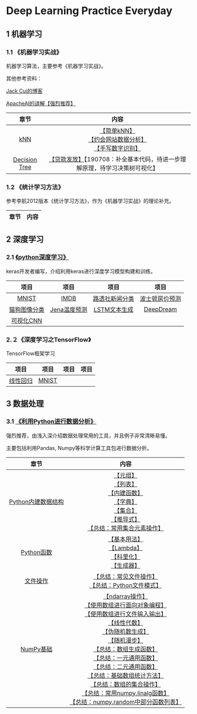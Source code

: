 # Deep Learning Practice Everyday

## 1 机器学习

### 1.1 《机器学习实战》

机器学习算法，主要参考《机器学习实战》。

其他参考资料：

[Jack Cui的博客](https://github.com/Jack-Cherish/Machine-Learning)

[ApacheAI的讲解【强烈推荐】](https://github.com/apachecn/AiLearning#1%E6%9C%BA%E5%99%A8%E5%AD%A6%E4%B9%A0---%E5%9F%BA%E7%A1%80)

|章节|内容|
| :--: |:--: |
|[kNN](https://github.com/apachecn/AiLearning/blob/master/docs/ml/2.k-%E8%BF%91%E9%82%BB%E7%AE%97%E6%B3%95.md)|[【简单kNN】](https://github.com/huuuuusy/Deep-Learning-Practice-Everyday/tree/master/Machine%20Learning/%E6%9C%BA%E5%99%A8%E5%AD%A6%E4%B9%A0%E5%AE%9E%E6%88%98/01-KNN/01-%E7%AE%80%E5%8D%95kNN)<br>[【约会网站数据分析】](https://github.com/huuuuusy/Deep-Learning-Practice-Everyday/tree/master/Machine%20Learning/%E6%9C%BA%E5%99%A8%E5%AD%A6%E4%B9%A0%E5%AE%9E%E6%88%98/01-KNN/02-%E7%BA%A6%E4%BC%9A%E7%BD%91%E7%AB%99%E6%95%B0%E6%8D%AE%E5%88%86%E6%9E%90)<br>[【手写数字识别】](https://github.com/huuuuusy/Deep-Learning-Practice-Everyday/tree/master/Machine%20Learning/%E6%9C%BA%E5%99%A8%E5%AD%A6%E4%B9%A0%E5%AE%9E%E6%88%98/01-KNN/03-%E6%89%8B%E5%86%99%E6%95%B0%E5%AD%97%E8%AF%86%E5%88%AB)|
|[Decision Tree](https://github.com/apachecn/AiLearning/blob/master/docs/ml/3.%E5%86%B3%E7%AD%96%E6%A0%91.md)|[【贷款发放】](https://github.com/huuuuusy/Deep-Learning-Practice-Everyday/tree/master/Machine%20Learning/%E6%9C%BA%E5%99%A8%E5%AD%A6%E4%B9%A0%E5%AE%9E%E6%88%98/02-Decision%20Tree/01-%E8%B4%B7%E6%AC%BE%E5%8F%91%E6%94%BE)【190708：补全基本代码，待进一步理解原理，待学习决策树可视化】|

### 1.2 《统计学习方法》

参考李航2012版本《统计学习方法》，作为《机器学习实战》的理论补充。

|章节|内容|
| :--: |:--: |

## 2 深度学习

### 2.1 [《python深度学习》](https://github.com/fchollet/deep-learning-with-python-notebooks)

keras开发者编写，介绍利用keras进行深度学习模型构建和训练。

|项目|项目|项目|项目|
| :--: |:--: |:--: |:--: |
|[MNIST](https://github.com/huuuuusy/Deep-Learning-Practice-Everyday/tree/master/Deep%20Learning/python%E6%B7%B1%E5%BA%A6%E5%AD%A6%E4%B9%A0/01-MNIST)|[IMDB](https://github.com/huuuuusy/Deep-Learning-Practice-Everyday/tree/master/Deep%20Learning/python%E6%B7%B1%E5%BA%A6%E5%AD%A6%E4%B9%A0/02-IMDB)|[路透社新闻分类](https://github.com/huuuuusy/Deep-Learning-Practice-Everyday/tree/master/Deep%20Learning/python%E6%B7%B1%E5%BA%A6%E5%AD%A6%E4%B9%A0/03-%E8%B7%AF%E9%80%8F%E7%A4%BE%E6%96%B0%E9%97%BB%E5%88%86%E7%B1%BB)|[波士顿房价预测](https://github.com/huuuuusy/Deep-Learning-Practice-Everyday/tree/master/Deep%20Learning/python%E6%B7%B1%E5%BA%A6%E5%AD%A6%E4%B9%A0/04-%E6%B3%A2%E5%A3%AB%E9%A1%BF%E6%88%BF%E4%BB%B7%E9%A2%84%E6%B5%8B)|
|[猫狗图像分类](https://github.com/huuuuusy/Deep-Learning-Practice-Everyday/tree/master/Deep%20Learning/python%E6%B7%B1%E5%BA%A6%E5%AD%A6%E4%B9%A0/05-%E7%8C%AB%E7%8B%97%E5%9B%BE%E5%83%8F%E5%88%86%E7%B1%BB)|[Jena温度预测](https://github.com/huuuuusy/Deep-Learning-Practice-Everyday/tree/master/Deep%20Learning/python%E6%B7%B1%E5%BA%A6%E5%AD%A6%E4%B9%A0/06-Jena%E6%B8%A9%E5%BA%A6%E9%A2%84%E6%B5%8B)|[LSTM文本生成](https://github.com/huuuuusy/Deep-Learning-Practice-Everyday/tree/master/Deep%20Learning/python%E6%B7%B1%E5%BA%A6%E5%AD%A6%E4%B9%A0/07-LSTM%E6%96%87%E6%9C%AC%E7%94%9F%E6%88%90)|[DeepDream](https://github.com/huuuuusy/Deep-Learning-Practice-Everyday/tree/master/Deep%20Learning/python%E6%B7%B1%E5%BA%A6%E5%AD%A6%E4%B9%A0/08-DeepDream)|
|[可视化CNN](https://github.com/huuuuusy/Deep-Learning-Practice-Everyday/tree/master/Deep%20Learning/python%E6%B7%B1%E5%BA%A6%E5%AD%A6%E4%B9%A0/09-%E5%8F%AF%E8%A7%86%E5%8C%96CNN)|

### 2.２《深度学习之TensorFlow》

TensorFlow框架学习

|项目|项目|项目|项目|
| :--: |:--: |:--: |:--: |
|[线性回归](https://github.com/huuuuusy/Deep-Learning-Practice-Everyday/tree/master/Deep%20Learning/%E6%B7%B1%E5%BA%A6%E5%AD%A6%E4%B9%A0%E4%B9%8BTensorFlow/01-%E7%BA%BF%E6%80%A7%E5%9B%9E%E5%BD%92)|[MNIST](https://github.com/huuuuusy/Deep-Learning-Practice-Everyday/tree/master/Deep%20Learning/%E6%B7%B1%E5%BA%A6%E5%AD%A6%E4%B9%A0%E4%B9%8BTensorFlow/02-MNIST)|

## 3 数据处理

### 3.1 [《利用Python进行数据分析》](https://github.com/wesm/pydata-book)

强烈推荐，由浅入深介绍数据处理常用的工具，并且例子非常清晰易懂。

主要包括利用Pandas, Numpy等科学计算工具包进行数据分析。

|章节|内容|
| :--: |:--: |
|[Python内建数据结构](https://github.com/huuuuusy/Deep-Learning-Practice-Everyday/tree/master/Data%20Science/%E5%88%A9%E7%94%A8Python%E8%BF%9B%E8%A1%8C%E6%95%B0%E6%8D%AE%E5%88%86%E6%9E%90/001-Python%E5%86%85%E5%BB%BA%E6%95%B0%E6%8D%AE%E7%BB%93%E6%9E%84)|[【元组】](https://github.com/huuuuusy/Deep-Learning-Practice-Everyday/blob/master/Data%20Science/%E5%88%A9%E7%94%A8Python%E8%BF%9B%E8%A1%8C%E6%95%B0%E6%8D%AE%E5%88%86%E6%9E%90/001-Python%E5%86%85%E5%BB%BA%E6%95%B0%E6%8D%AE%E7%BB%93%E6%9E%84/01_Tuple.py)<br>[【列表】](https://github.com/huuuuusy/Deep-Learning-Practice-Everyday/blob/master/Data%20Science/%E5%88%A9%E7%94%A8Python%E8%BF%9B%E8%A1%8C%E6%95%B0%E6%8D%AE%E5%88%86%E6%9E%90/001-Python%E5%86%85%E5%BB%BA%E6%95%B0%E6%8D%AE%E7%BB%93%E6%9E%84/02_List.py)<br>[【内建函数】](https://github.com/huuuuusy/Deep-Learning-Practice-Everyday/blob/master/Data%20Science/%E5%88%A9%E7%94%A8Python%E8%BF%9B%E8%A1%8C%E6%95%B0%E6%8D%AE%E5%88%86%E6%9E%90/001-Python%E5%86%85%E5%BB%BA%E6%95%B0%E6%8D%AE%E7%BB%93%E6%9E%84/03_Built-in_Sequence_Functions.py)<br>[【字典】](https://github.com/huuuuusy/Deep-Learning-Practice-Everyday/blob/master/Data%20Science/%E5%88%A9%E7%94%A8Python%E8%BF%9B%E8%A1%8C%E6%95%B0%E6%8D%AE%E5%88%86%E6%9E%90/001-Python%E5%86%85%E5%BB%BA%E6%95%B0%E6%8D%AE%E7%BB%93%E6%9E%84/04_Dictionary.py)<br>[【集合】](https://github.com/huuuuusy/Deep-Learning-Practice-Everyday/blob/master/Data%20Science/%E5%88%A9%E7%94%A8Python%E8%BF%9B%E8%A1%8C%E6%95%B0%E6%8D%AE%E5%88%86%E6%9E%90/001-Python%E5%86%85%E5%BB%BA%E6%95%B0%E6%8D%AE%E7%BB%93%E6%9E%84/05_Set.py)<br>[【推导式】](https://github.com/huuuuusy/Deep-Learning-Practice-Everyday/blob/master/Data%20Science/%E5%88%A9%E7%94%A8Python%E8%BF%9B%E8%A1%8C%E6%95%B0%E6%8D%AE%E5%88%86%E6%9E%90/001-Python%E5%86%85%E5%BB%BA%E6%95%B0%E6%8D%AE%E7%BB%93%E6%9E%84/06_Comprehensions.py)<br>[【总结：常用集合元素操作】](https://github.com/huuuuusy/Deep-Learning-Practice-Everyday/tree/master/Data%20Science/%E5%88%A9%E7%94%A8Python%E8%BF%9B%E8%A1%8C%E6%95%B0%E6%8D%AE%E5%88%86%E6%9E%90/001-Python%E5%86%85%E5%BB%BA%E6%95%B0%E6%8D%AE%E7%BB%93%E6%9E%84#%E5%B8%B8%E7%94%A8%E9%9B%86%E5%90%88%E5%85%83%E7%B4%A0%E6%93%8D%E4%BD%9C)|
|[Python函数](https://github.com/huuuuusy/Deep-Learning-Practice-Everyday/tree/master/Data%20Science/%E5%88%A9%E7%94%A8Python%E8%BF%9B%E8%A1%8C%E6%95%B0%E6%8D%AE%E5%88%86%E6%9E%90/002-Python%E5%87%BD%E6%95%B0)|[【基本用法】](https://github.com/huuuuusy/Deep-Learning-Practice-Everyday/blob/master/Data%20Science/%E5%88%A9%E7%94%A8Python%E8%BF%9B%E8%A1%8C%E6%95%B0%E6%8D%AE%E5%88%86%E6%9E%90/002-Python%E5%87%BD%E6%95%B0/01_Basic.py)<br>[【Lambda】](https://github.com/huuuuusy/Deep-Learning-Practice-Everyday/blob/master/Data%20Science/%E5%88%A9%E7%94%A8Python%E8%BF%9B%E8%A1%8C%E6%95%B0%E6%8D%AE%E5%88%86%E6%9E%90/002-Python%E5%87%BD%E6%95%B0/02_Lambda.py)<br>[【科里化】](https://github.com/huuuuusy/Deep-Learning-Practice-Everyday/blob/master/Data%20Science/%E5%88%A9%E7%94%A8Python%E8%BF%9B%E8%A1%8C%E6%95%B0%E6%8D%AE%E5%88%86%E6%9E%90/002-Python%E5%87%BD%E6%95%B0/02_Lambda.py)<br>[【生成器】](https://github.com/huuuuusy/Deep-Learning-Practice-Everyday/blob/master/Data%20Science/%E5%88%A9%E7%94%A8Python%E8%BF%9B%E8%A1%8C%E6%95%B0%E6%8D%AE%E5%88%86%E6%9E%90/002-Python%E5%87%BD%E6%95%B0/04_Generators.py)|
|[文件操作](https://github.com/huuuuusy/Deep-Learning-Practice-Everyday/tree/master/Data%20Science/%E5%88%A9%E7%94%A8Python%E8%BF%9B%E8%A1%8C%E6%95%B0%E6%8D%AE%E5%88%86%E6%9E%90/003-%E6%96%87%E4%BB%B6%E6%93%8D%E4%BD%9C)|[【总结：常见文件操作】](https://github.com/huuuuusy/Deep-Learning-Practice-Everyday/tree/master/Data%20Science/%E5%88%A9%E7%94%A8Python%E8%BF%9B%E8%A1%8C%E6%95%B0%E6%8D%AE%E5%88%86%E6%9E%90/003-%E6%96%87%E4%BB%B6%E6%93%8D%E4%BD%9C#%E5%B8%B8%E8%A7%81%E6%96%87%E4%BB%B6%E6%93%8D%E4%BD%9C)<br>[【总结：Python文件模式】](https://github.com/huuuuusy/Deep-Learning-Practice-Everyday/tree/master/Data%20Science/%E5%88%A9%E7%94%A8Python%E8%BF%9B%E8%A1%8C%E6%95%B0%E6%8D%AE%E5%88%86%E6%9E%90/003-%E6%96%87%E4%BB%B6%E6%93%8D%E4%BD%9C#python%E6%96%87%E4%BB%B6%E6%A8%A1%E5%BC%8F)|
|[NumPy基础](https://github.com/huuuuusy/Deep-Learning-Practice-Everyday/tree/master/Data%20Science/%E5%88%A9%E7%94%A8Python%E8%BF%9B%E8%A1%8C%E6%95%B0%E6%8D%AE%E5%88%86%E6%9E%90/004-NumPy%E5%9F%BA%E7%A1%80)|[【ndarray操作】](https://github.com/huuuuusy/Deep-Learning-Practice-Everyday/blob/master/Data%20Science/%E5%88%A9%E7%94%A8Python%E8%BF%9B%E8%A1%8C%E6%95%B0%E6%8D%AE%E5%88%86%E6%9E%90/004-NumPy%E5%9F%BA%E7%A1%80/01_ndarray.py)<br>[【使用数组进行面向对象编程】](https://github.com/huuuuusy/Deep-Learning-Practice-Everyday/blob/master/Data%20Science/%E5%88%A9%E7%94%A8Python%E8%BF%9B%E8%A1%8C%E6%95%B0%E6%8D%AE%E5%88%86%E6%9E%90/004-NumPy%E5%9F%BA%E7%A1%80/03_Array_Oriented_Programming.py)<br>[【使用数组进行文件输入输出】](https://github.com/huuuuusy/Deep-Learning-Practice-Everyday/blob/master/Data%20Science/%E5%88%A9%E7%94%A8Python%E8%BF%9B%E8%A1%8C%E6%95%B0%E6%8D%AE%E5%88%86%E6%9E%90/004-NumPy%E5%9F%BA%E7%A1%80/04_File%20Input%20and%20Output%20with%20Arrays.py)<br>[【线性代数】](https://github.com/huuuuusy/Deep-Learning-Practice-Everyday/blob/master/Data%20Science/%E5%88%A9%E7%94%A8Python%E8%BF%9B%E8%A1%8C%E6%95%B0%E6%8D%AE%E5%88%86%E6%9E%90/004-NumPy%E5%9F%BA%E7%A1%80/05_%20Linear%20Algebra.py)<br>[【伪随机数生成】](https://github.com/huuuuusy/Deep-Learning-Practice-Everyday/blob/master/Data%20Science/%E5%88%A9%E7%94%A8Python%E8%BF%9B%E8%A1%8C%E6%95%B0%E6%8D%AE%E5%88%86%E6%9E%90/004-NumPy%E5%9F%BA%E7%A1%80/06_Pseudorandom%20Number%20Generation.py)<br>[【随机漫步】](https://github.com/huuuuusy/Deep-Learning-Practice-Everyday/blob/master/Data%20Science/%E5%88%A9%E7%94%A8Python%E8%BF%9B%E8%A1%8C%E6%95%B0%E6%8D%AE%E5%88%86%E6%9E%90/004-NumPy%E5%9F%BA%E7%A1%80/07_Random%20Walks.py)<br>[【总结：数组生成函数】](https://github.com/huuuuusy/Deep-Learning-Practice-Everyday/tree/master/Data%20Science/%E5%88%A9%E7%94%A8Python%E8%BF%9B%E8%A1%8C%E6%95%B0%E6%8D%AE%E5%88%86%E6%9E%90/004-NumPy%E5%9F%BA%E7%A1%80#%E6%95%B0%E7%BB%84%E7%94%9F%E6%88%90%E5%87%BD%E6%95%B0)<br>[【总结：一元通用函数】](https://github.com/huuuuusy/Deep-Learning-Practice-Everyday/tree/master/Data%20Science/%E5%88%A9%E7%94%A8Python%E8%BF%9B%E8%A1%8C%E6%95%B0%E6%8D%AE%E5%88%86%E6%9E%90/004-NumPy%E5%9F%BA%E7%A1%80#%E4%B8%80%E5%85%83%E9%80%9A%E7%94%A8%E5%87%BD%E6%95%B0)<br>[【总结：二元通用函数】](https://github.com/huuuuusy/Deep-Learning-Practice-Everyday/tree/master/Data%20Science/%E5%88%A9%E7%94%A8Python%E8%BF%9B%E8%A1%8C%E6%95%B0%E6%8D%AE%E5%88%86%E6%9E%90/004-NumPy%E5%9F%BA%E7%A1%80#%E4%BA%8C%E5%85%83%E9%80%9A%E7%94%A8%E5%87%BD%E6%95%B0)<br>[【总结：基础数组统计方法】](https://github.com/huuuuusy/Deep-Learning-Practice-Everyday/tree/master/Data%20Science/%E5%88%A9%E7%94%A8Python%E8%BF%9B%E8%A1%8C%E6%95%B0%E6%8D%AE%E5%88%86%E6%9E%90/004-NumPy%E5%9F%BA%E7%A1%80#%E5%9F%BA%E7%A1%80%E6%95%B0%E7%BB%84%E7%BB%9F%E8%AE%A1%E6%96%B9%E6%B3%95)<br>[【总结：数组的集合操作】](https://github.com/huuuuusy/Deep-Learning-Practice-Everyday/tree/master/Data%20Science/%E5%88%A9%E7%94%A8Python%E8%BF%9B%E8%A1%8C%E6%95%B0%E6%8D%AE%E5%88%86%E6%9E%90/004-NumPy%E5%9F%BA%E7%A1%80#%E6%95%B0%E7%BB%84%E7%9A%84%E9%9B%86%E5%90%88%E6%93%8D%E4%BD%9C)<br>[【总结：常用numpy.linalg函数】](https://github.com/huuuuusy/Deep-Learning-Practice-Everyday/tree/master/Data%20Science/%E5%88%A9%E7%94%A8Python%E8%BF%9B%E8%A1%8C%E6%95%B0%E6%8D%AE%E5%88%86%E6%9E%90/004-NumPy%E5%9F%BA%E7%A1%80#%E5%B8%B8%E7%94%A8numpylinalg%E5%87%BD%E6%95%B0)<br>[【总结：numpy.random中部分函数列表】](https://github.com/huuuuusy/Deep-Learning-Practice-Everyday/tree/master/Data%20Science/%E5%88%A9%E7%94%A8Python%E8%BF%9B%E8%A1%8C%E6%95%B0%E6%8D%AE%E5%88%86%E6%9E%90/004-NumPy%E5%9F%BA%E7%A1%80#numpyrandom%E4%B8%AD%E9%83%A8%E5%88%86%E5%87%BD%E6%95%B0%E5%88%97%E8%A1%A8)|

